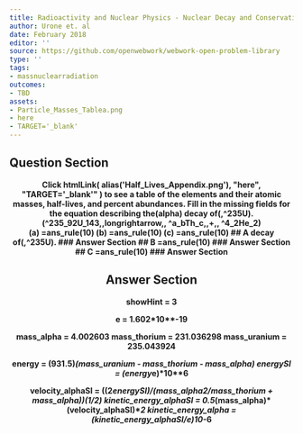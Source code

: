 ```yaml
---
title: Radioactivity and Nuclear Physics - Nuclear Decay and Conservation Laws
author: Urone et. al
date: February 2018
editor: ''
source: https://github.com/openwebwork/webwork-open-problem-library
type: ''
tags:
- massnuclearradiation
outcomes:
- TBD
assets:
- Particle_Masses_Tablea.png
- here
- TARGET='_blank'
---
```


## Question Section 

<center> 

<b>
Click htmlLink( alias('Half_Lives_Appendix.png'), "here", "TARGET='_blank'" ) to see a table of the elements and their atomic masses, half-lives, and percent abundances.
Fill in the missing fields for the equation describing the(alpha) decay of(,^235U).
<center>(^235_92U_143,,longrightarrow,, ^a_bTh_c,,+,, ^4_2He_2)<center>
(a) =ans_rule(10)
(b) =ans_rule(10)
(c) =ans_rule(10)
## A
decay of(,^235U).
### Answer Section
## B
=ans_rule(10)
### Answer Section
## C
=ans_rule(10)
### Answer Section


## Answer Section

showHint = 3

e = 1.602*10**-19

mass_alpha = 4.002603
mass_thorium = 231.036298
mass_uranium = 235.043924

energy = (931.5)*(mass_uranium - mass_thorium - mass_alpha)
energySI = (energy*e)*10**6

velocity_alphaSI = ((2*energySI)/(mass_alpha**2/mass_thorium + mass_alpha))**(1/2)
kinetic_energy_alphaSI = 0.5*(mass_alpha)*(velocity_alphaSI)**2
kinetic_energy_alpha = (kinetic_energy_alphaSI/e)*10**-6